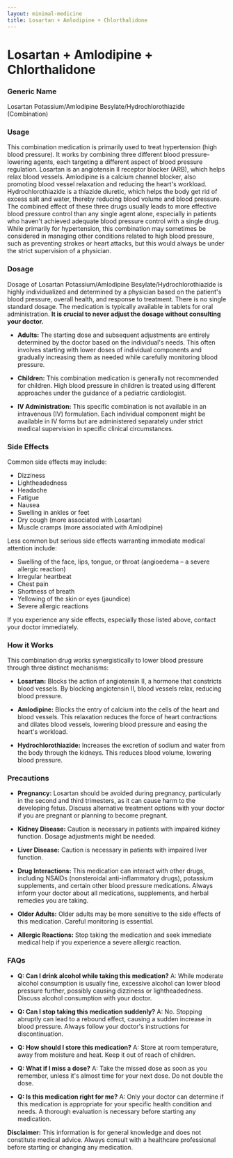 ```yaml
---
layout: minimal-medicine
title: Losartan + Amlodipine + Chlorthalidone
---
```


# Losartan + Amlodipine + Chlorthalidone
### Generic Name
Losartan Potassium/Amlodipine Besylate/Hydrochlorothiazide (Combination)


### Usage

This combination medication is primarily used to treat hypertension (high blood pressure).  It works by combining three different blood pressure-lowering agents, each targeting a different aspect of blood pressure regulation. Losartan is an angiotensin II receptor blocker (ARB), which helps relax blood vessels. Amlodipine is a calcium channel blocker, also promoting blood vessel relaxation and reducing the heart's workload. Hydrochlorothiazide is a thiazide diuretic, which helps the body get rid of excess salt and water, thereby reducing blood volume and blood pressure.  The combined effect of these three drugs usually leads to more effective blood pressure control than any single agent alone, especially in patients who haven't achieved adequate blood pressure control with a single drug.  While primarily for hypertension, this combination may sometimes be considered in managing other conditions related to high blood pressure, such as preventing strokes or heart attacks, but this would always be under the strict supervision of a physician.


### Dosage

Dosage of Losartan Potassium/Amlodipine Besylate/Hydrochlorothiazide is highly individualized and determined by a physician based on the patient's blood pressure, overall health, and response to treatment. There is no single standard dosage.  The medication is typically available in tablets for oral administration.  **It is crucial to never adjust the dosage without consulting your doctor.**

* **Adults:** The starting dose and subsequent adjustments are entirely determined by the doctor based on the individual's needs.  This often involves starting with lower doses of individual components and gradually increasing them as needed while carefully monitoring blood pressure.

* **Children:** This combination medication is generally not recommended for children.  High blood pressure in children is treated using different approaches under the guidance of a pediatric cardiologist.

* **IV Administration:** This specific combination is not available in an intravenous (IV) formulation. Each individual component might be available in IV forms but are administered separately under strict medical supervision in specific clinical circumstances.


### Side Effects

Common side effects may include:

* Dizziness
* Lightheadedness
* Headache
* Fatigue
* Nausea
* Swelling in ankles or feet
* Dry cough (more associated with Losartan)
* Muscle cramps (more associated with Amlodipine)


Less common but serious side effects warranting immediate medical attention include:

* Swelling of the face, lips, tongue, or throat (angioedema – a severe allergic reaction)
* Irregular heartbeat
* Chest pain
* Shortness of breath
* Yellowing of the skin or eyes (jaundice)
* Severe allergic reactions


If you experience any side effects, especially those listed above, contact your doctor immediately.


### How it Works

This combination drug works synergistically to lower blood pressure through three distinct mechanisms:

* **Losartan:** Blocks the action of angiotensin II, a hormone that constricts blood vessels.  By blocking angiotensin II, blood vessels relax, reducing blood pressure.

* **Amlodipine:** Blocks the entry of calcium into the cells of the heart and blood vessels. This relaxation reduces the force of heart contractions and dilates blood vessels, lowering blood pressure and easing the heart's workload.

* **Hydrochlorothiazide:** Increases the excretion of sodium and water from the body through the kidneys. This reduces blood volume, lowering blood pressure.


### Precautions

* **Pregnancy:**  Losartan should be avoided during pregnancy, particularly in the second and third trimesters, as it can cause harm to the developing fetus.  Discuss alternative treatment options with your doctor if you are pregnant or planning to become pregnant.

* **Kidney Disease:**  Caution is necessary in patients with impaired kidney function. Dosage adjustments might be needed.

* **Liver Disease:**  Caution is necessary in patients with impaired liver function.

* **Drug Interactions:** This medication can interact with other drugs, including NSAIDs (nonsteroidal anti-inflammatory drugs), potassium supplements, and certain other blood pressure medications.  Always inform your doctor about all medications, supplements, and herbal remedies you are taking.

* **Older Adults:** Older adults may be more sensitive to the side effects of this medication.  Careful monitoring is essential.

* **Allergic Reactions:**  Stop taking the medication and seek immediate medical help if you experience a severe allergic reaction.


### FAQs

* **Q: Can I drink alcohol while taking this medication?**  A: While moderate alcohol consumption is usually fine, excessive alcohol can lower blood pressure further, possibly causing dizziness or lightheadedness. Discuss alcohol consumption with your doctor.

* **Q: Can I stop taking this medication suddenly?** A: No.  Stopping abruptly can lead to a rebound effect, causing a sudden increase in blood pressure. Always follow your doctor's instructions for discontinuation.

* **Q: How should I store this medication?** A: Store at room temperature, away from moisture and heat. Keep it out of reach of children.

* **Q: What if I miss a dose?** A: Take the missed dose as soon as you remember, unless it's almost time for your next dose.  Do not double the dose.

* **Q: Is this medication right for me?** A: Only your doctor can determine if this medication is appropriate for your specific health condition and needs.  A thorough evaluation is necessary before starting any medication.


**Disclaimer:** This information is for general knowledge and does not constitute medical advice. Always consult with a healthcare professional before starting or changing any medication.
